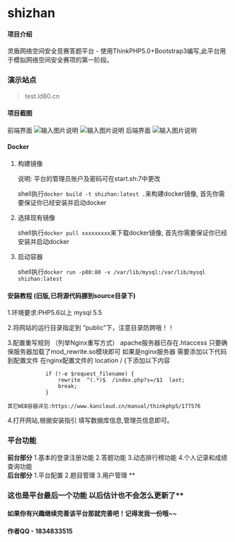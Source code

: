 # shizhan

#### 项目介绍
灵盾网络空间安全竞赛答题平台 - 使用ThinkPHP5.0+Bootstrap3编写,此平台用于模拟网络空间安全赛项的第一阶段。
### 演示站点

> test.ld80.cn
#### 项目截图
前端界面
![输入图片说明](https://gitee.com/uploads/images/2019/0405/144406_ee65b732_1270405.png "屏幕截图.png")
![输入图片说明](https://gitee.com/uploads/images/2019/0405/144453_b7c796a3_1270405.png "屏幕截图.png")
后端界面
![输入图片说明](https://gitee.com/uploads/images/2019/0405/144627_df6e2b5b_1270405.png "屏幕截图.png")

#### Docker
 1. 构建镜像

    说明: 平台的管理员账户及密码可在start.sh:7中更改

    shell执行`docker build -t shizhan:latest .`来构建docker镜像, 首先你需要保证你已经安装并启动docker

 2. 选择现有镜像

    shell执行`docker pull xxxxxxxxx`来下载docker镜像, 首先你需要保证你已经安装并启动docker

 3. 启动容器
    
    shell执行`docker run -p80:80 -v /var/lib/mysql:/var/lib/mysql shizhan:latest`

#### 安装教程 (旧版,已将源代码挪到source目录下)
1.环境要求:PHP5.6以上
          mysql 5.5

2.将网站的运行目录指定到 “public”下，注意目录防跨哦！！

3.配置重写规则 （列举Nginx重写方式）
 apache服务器已存在.htaccess 只要确保服务器加载了mod_rewrite.so模块即可
如果是nginx服务器 需要添加以下代码到配置文件
    在nginx配置文件的  location / {下添加以下内容

```
            if (!-e $request_filename) {
                rewrite  ^(.*)$  /index.php?s=/$1  last;
                break;
            }
```

    其它WEB容器详见:https://www.kancloud.cn/manual/thinkphp5/177576
4.打开网站,根据安装指引 填写数据库信息,管理员信息即可。

### 平台功能
 **前台部分** 
    1.基本的登录注册功能
    2.答题功能
    3.动态排行榜功能
    4.个人记录和成绩查询功能  
 **后台部分** 
    1.平台配置
    2.题目管理
    3.用户管理
 **

### 这也是平台最后一个功能 以后估计也不会怎么更新了** 
#### 如果你有兴趣继续完善该平台那就完善吧！记得发我一份哦~~
#### 作者QQ - 1834833515